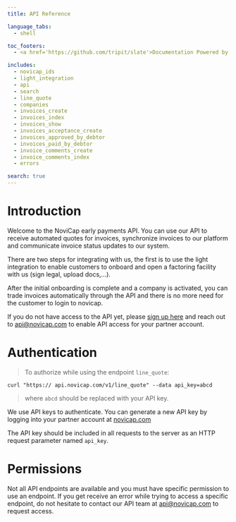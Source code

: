 ```yaml
---
title: API Reference

language_tabs:
  - shell

toc_footers:
  - <a href='https://github.com/tripit/slate'>Documentation Powered by Slate</a>

includes:
  - novicap_ids
  - light_integration
  - api
  - search
  - line_quote
  - companies
  - invoices_create
  - invoices_index
  - invoices_show
  - invoices_acceptance_create
  - invoices_approved_by_debtor
  - invoices_paid_by_debtor
  - invoice_comments_create
  - invoice_comments_index
  - errors

search: true
---
```


# Introduction

Welcome to the NoviCap early payments API.
You can use our API to receive automated quotes for invoices, synchronize invoices to our platform and communicate invoice status updates to our system.

There are two steps for integrating with us, the first is to use the light integration to enable customers to onboard and open a factoring facility with us (sign legal, upload docs,...).

After the initial onboarding is complete and a company is activated, you can trade invoices automatically through the API and there is no more need for the customer to login to novicap.

If you do not have access to the API yet, please [sign up here](https://app.novicap.com/partner_registration) and reach out to api@novicap.com to enable API access for your partner account.

# Authentication

> To authorize while using the endpoint `line_quote`:

```shell
curl "https:// api.novicap.com/v1/line_quote" --data api_key=abcd
```

> where `abcd` should be replaced with your API key.

We use API keys to authenticate. You can generate a new API key by logging into your partner account at [novicap.com](https://www.novicap.com)

The API key should be included in all requests to the server as an HTTP request parameter named `api_key`.

# Permissions

Not all API endpoints are available and you must have specific permission to use an endpoint.
If you get receive an error while trying to access a specific endpoint, do not hesitate to contact our API team at api@novicap.com to request access.

